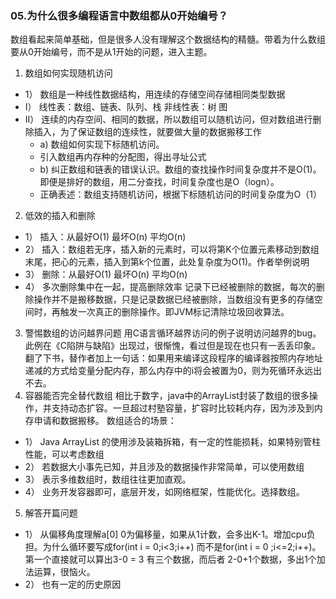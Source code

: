 ### 05.为什么很多编程语言中数组都从0开始编号？
数组看起来简单基础，但是很多人没有理解这个数据结构的精髓。带着为什么数组要从0开始编号，而不是从1开始的问题，进入主题。
1. 数组如何实现随机访问
* 1） 数组是一种线性数据结构，用连续的存储空间存储相同类型数据
* I） 线性表：数组、链表、队列、栈 非线性表：树 图
* II） 连续的内存空间、相同的数据，所以数组可以随机访问，但对数组进行删除插入，为了保证数组的连续性，就要做大量的数据搬移工作
    - a) 数组如何实现下标随机访问。
    - 引入数组再内存种的分配图，得出寻址公式
    - b) 纠正数组和链表的错误认识。数组的查找操作时间复杂度并不是O(1)。即便是排好的数组，用二分查找，时间复杂度也是O（logn）。
    - 正确表述：数组支持随机访问，根据下标随机访问的时间复杂度为O（1）
2. 低效的插入和删除
* 1） 插入：从最好O(1) 最坏O(n) 平均O(n)
* 2） 插入：数组若无序，插入新的元素时，可以将第K个位置元素移动到数组末尾，把心的元素，插入到第k个位置，此处复杂度为O(1)。作者举例说明
* 3） 删除：从最好O(1) 最坏O(n) 平均O(n)
* 4） 多次删除集中在一起，提高删除效率
记录下已经被删除的数据，每次的删除操作并不是搬移数据，只是记录数据已经被删除，当数组没有更多的存储空间时，再触发一次真正的删除操作。即JVM标记清除垃圾回收算法。
3. 警惕数组的访问越界问题
用C语言循环越界访问的例子说明访问越界的bug。此例在《C陷阱与缺陷》出现过，很惭愧，看过但是现在也只有一丢丢印象。翻了下书，替作者加上一句话：如果用来编译这段程序的编译器按照内存地址递减的方式给变量分配内存，那么内存中的i将会被置为0，则为死循环永远出不去。
4. 容器能否完全替代数组
相比于数字，java中的ArrayList封装了数组的很多操作，并支持动态扩容。一旦超过村塾容量，扩容时比较耗内存，因为涉及到内存申请和数据搬移。
数组适合的场景：
* 1） Java ArrayList 的使用涉及装箱拆箱，有一定的性能损耗，如果特别管柱性能，可以考虑数组
* 2） 若数据大小事先已知，并且涉及的数据操作非常简单，可以使用数组
* 3） 表示多维数组时，数组往往更加直观。
* 4） 业务开发容器即可，底层开发，如网络框架，性能优化。选择数组。
5. 解答开篇问题
* 1） 从偏移角度理解a[0] 0为偏移量，如果从1计数，会多出K-1。增加cpu负担。为什么循环要写成for(int i = 0;i<3;i++) 而不是for(int i = 0 ;i<=2;i++)。第一个直接就可以算出3-0 = 3 有三个数据，而后者 2-0+1个数据，多出1个加法运算，很恼火。
* 2） 也有一定的历史原因